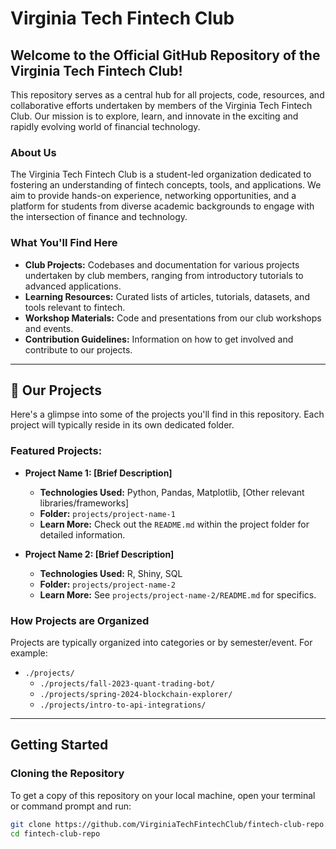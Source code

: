 # Virginia Tech Fintech Club

## Welcome to the Official GitHub Repository of the Virginia Tech Fintech Club!

This repository serves as a central hub for all projects, code, resources, and collaborative efforts undertaken by members of the Virginia Tech Fintech Club. Our mission is to explore, learn, and innovate in the exciting and rapidly evolving world of financial technology.

### About Us

The Virginia Tech Fintech Club is a student-led organization dedicated to fostering an understanding of fintech concepts, tools, and applications. We aim to provide hands-on experience, networking opportunities, and a platform for students from diverse academic backgrounds to engage with the intersection of finance and technology.

### What You'll Find Here

*   **Club Projects:** Codebases and documentation for various projects undertaken by club members, ranging from introductory tutorials to advanced applications.
*   **Learning Resources:** Curated lists of articles, tutorials, datasets, and tools relevant to fintech.
*   **Workshop Materials:** Code and presentations from our club workshops and events.
*   **Contribution Guidelines:** Information on how to get involved and contribute to our projects.

---

## 🚀 Our Projects

Here's a glimpse into some of the projects you'll find in this repository. Each project will typically reside in its own dedicated folder.

### Featured Projects:

*   **Project Name 1: [Brief Description]**
    *   **Technologies Used:** Python, Pandas, Matplotlib, [Other relevant libraries/frameworks]
    *   **Folder:** `projects/project-name-1`
    *   **Learn More:** Check out the `README.md` within the project folder for detailed information.
    
*   **Project Name 2: [Brief Description]**
    *   **Technologies Used:** R, Shiny, SQL
    *   **Folder:** `projects/project-name-2`
    *   **Learn More:** See `projects/project-name-2/README.md` for specifics.

### How Projects are Organized

Projects are typically organized into categories or by semester/event. For example:

*   `./projects/`
    *   `./projects/fall-2023-quant-trading-bot/`
    *   `./projects/spring-2024-blockchain-explorer/`
    *   `./projects/intro-to-api-integrations/`

---

## Getting Started

### Cloning the Repository

To get a copy of this repository on your local machine, open your terminal or command prompt and run:

```bash
git clone https://github.com/VirginiaTechFintechClub/fintech-club-repo.git
cd fintech-club-repo
